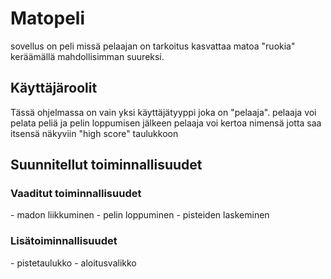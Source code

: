 <h1> Matopeli </h1>
sovellus on peli missä pelaajan on tarkoitus kasvattaa matoa "ruokia" keräämällä mahdollisimman suureksi.


<h2> Käyttäjäroolit </h2>
Tässä ohjelmassa on vain yksi käyttäjätyyppi joka on "pelaaja". pelaaja voi pelata peliä ja pelin loppumisen jälkeen pelaaja voi kertoa nimensä jotta saa itsensä näkyviin "high score" taulukkoon


<h2> Suunnitellut toiminnallisuudet </h2>
<h3> Vaaditut toiminnallisuudet </h3>
- madon liikkuminen
- pelin loppuminen
- pisteiden laskeminen


<h3> Lisätoiminnallisuudet </h3>
- pistetaulukko
- aloitusvalikko
